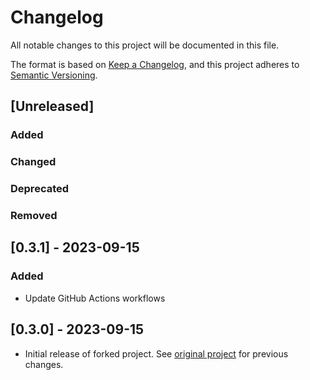 <!-- 
Changelog file, to keep track of changes to the project.
-->

# Changelog

All notable changes to this project will be documented in this file.

The format is based on [Keep a Changelog], and this project adheres to [Semantic Versioning].

## [Unreleased]

### Added
<!-- This section is for new features and enhancements to existing features. -->
<!-- Format: `- {The feature or enhancement title}. ([#{PR number}]({PR link}))` -->

### Changed
<!-- This section is for changes in existing functionality. -->
<!-- Format: `- {The change title}. ([#{PR number}]({PR link}))` -->

### Deprecated
<!-- This section is for once-stable features removed in upcoming releases. -->
<!-- Format: `- {The deprecation title}. ([#{#PR number}]({PR link}))` -->

### Removed
<!-- This section is for deprecated features removed in this release. -->
<!-- Format: `- {The removal title}. ([#{PR number}]({PR link}))` -->

<!-- ### Fixed -->
<!-- This section is for any bug fixes. -->
<!-- Format: `- {The bug which was fixed title}. ([#{PR number}]({PR link}))` -->

## [0.3.1] - 2023-09-15

### Added
- Update GitHub Actions workflows

## [0.3.0] - 2023-09-15
- Initial release of forked project. See [original project](https://github.com/rhysd/tui-textarea) for previous changes.

[Keep a Changelog]: https://keepachangelog.com/en/1.0.0/
[Semantic Versioning]: https://semver.org/spec/v2.0.0.html
